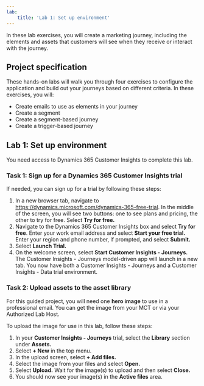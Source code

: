 ```yaml
---
lab:
    title: 'Lab 1: Set up environment'
---
```


In these lab exercises, you will create a marketing journey, including the elements and assets that customers will see when they receive or interact with the journey.

## Project specification
These hands-on labs will walk you through four exercises to configure the application and build out your journeys based on different criteria. In these exercises, you will:
- Create emails to use as elements in your journey 
- Create a segment 
- Create a segment-based journey
- Create a trigger-based journey

## Lab 1: Set up environment
You need access to Dynamics 365 Customer Insights to complete this lab.

### Task 1: Sign up for a Dynamics 365 Customer Insights trial
If needed, you can sign up for a trial by following these steps:

1. In a new browser tab, navigate to https://dynamics.microsoft.com/dynamics-365-free-trial. In the middle of the screen, you will see two buttons: one to see plans and pricing, the other to try for free. Select **Try for free.**
1. Navigate to the Dynamics 365 Customer Insights box and select **Try for free**. Enter your work email address and select **Start your free trial.** Enter your region and phone number, if prompted, and select **Submit.**
1. Select **Launch Trial.**
1. On the welcome screen, select **Start Customer Insights - Journeys.** The Customer Insights - Journeys model-driven app will launch in a new tab. You now have both a Customer Insights - Journeys and a Customer Insights - Data trial environment.

### Task 2: Upload assets to the asset library
For this guided project, you will need one **hero image** to use in a professional email. You can get the image from your MCT or via your Authorized Lab Host.

To upload the image for use in this lab, follow these steps:
1. In your **Customer Insights - Journeys** trial, select the **Library** section under **Assets.**
1. Select **+ New** in the top menu.
1. In the upload screen, select **+ Add files.**
1. Select the image from your files and select **Open.**
1. Select **Upload.** Wait for the image(s) to upload and then select **Close.**
1. You should now see your image(s) in the **Active files** area.

